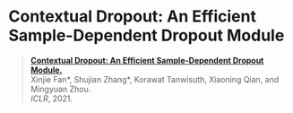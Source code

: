 # Contextual Dropout: An Efficient Sample-Dependent Dropout Module


> **[Contextual Dropout: An Efficient Sample-Dependent Dropout Module.]()**  
> Xinjie Fan*, Shujian Zhang*, Korawat Tanwisuth, Xiaoning Qian, and Mingyuan Zhou.  
> _ICLR_, 2021.  

